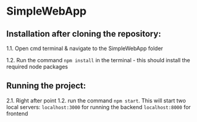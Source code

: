 # SimpleWebApp

## Installation after cloning the repository: 
   1.1. Open cmd terminal & navigate to the SimpleWebApp folder 
   
   1.2. Run the command ```npm install``` in the terminal - this should install the required node packages
   
## Running the project:
   2.1. Right after point 1.2. run the command ```npm start```. 
   This will start two local servers:
   ```localhost:3000``` for running the backend
   ```localhost:8000``` for frontend
